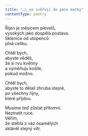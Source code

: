 ```yaml
---
title: "…\_se svěřují do péče matky"
contentType: poetry
---
```


<section>

Říjen je měsícem plevelů,  
vysokých jako dospělá postava.  
Sklenice od utopenců  
plná celíku.

Chtěl bych,  
abyste věděli,  
že si rvu květiny  
a vyměňuju košile,  
pokud možno.

Chtěl bych,  
abyste to dělali zhruba stejně,  
po všechny říjny,  
které přijdou.

Musíme teď zůstat přítomní.  
Neztratit ruce.  
Věřím,  
že stébla z váz osamělých  
skláněl stejný vítr.

</section>
